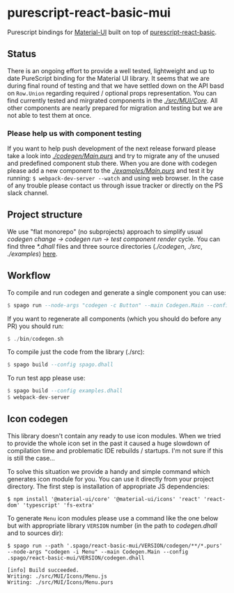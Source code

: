 # purescript-react-basic-mui

Purescript bindings for [Material-UI](https://material-ui.com/) built on top of [purescript-react-basic](https://github.com/lumihq/purescript-react-basic).

## Status

There is an ongoing effort to provide a well tested, lightweight and up to date PureScript binding for the Material UI library. It seems that we are during final round of testing and that we have settled down on the API basd on `Row.Union` regarding required / optional props representation.
You can find currently tested and mirgrated components in the [_./src/MUI/Core_](./src/MUI/Core). All other components are nearly prepared for migration and testing but we are not able to test them at once.

### Please help us with component testing

If you want to help push development of the next release forward please take a look into [_./codegen/Main.purs_](./codegen/Main.purs) and try to migrate any of the unused and predefined component stub there. When you are done with codegen please add a new component to the [_./examples/Main.purs_](./examples/Main.purs) and test it by running: `$ webpack-dev-server --watch` and using web browser.
In the case of any trouble please contact us through issue tracker or directly on the PS slack channel.

## Project structure

We use "flat monorepo" (no subprojects) approach to simplify usual _codegen change -> codegen run -> test component render_ cycle. You can find three _*.dhall_ files and three source directories (_./codegen_, _./src_, _./examples_) [here](./).

## Workflow

To compile and run codegen and generate a single component you can use:

```purescript
$ spago run --node-args "codegen -c Button" --main Codegen.Main --config codegen.dhall
```

If you want to regenerate all components (which you should do before any PR) you should run:

```purescript
$ ./bin/codegen.sh
```

To compile just the code from the library (./src):

```purescript
$ spago build --config spago.dhall
```

To run test app please use:

```purescript
$ spago build --config examples.dhall
$ webpack-dev-server
```

## Icon codegen

This library doesn't contain any ready to use icon modules. When we tried to provide the whole icon set in the past it caused a huge slowdown of compilation time and problematic IDE rebuilds / startups. I'm not sure if this is still the case...

To solve this situation we provide a handy and simple command which generates icon module for you. You can use it directly from your project directory. The first step is installation of appropriate JS dependencies:

```
$ npm install '@material-ui/core' '@material-ui/icons' 'react' 'react-dom' 'typescript' 'fs-extra'
```

To generate `Menu` icon modules please use a command like the one below but with appropriate library `VERSION` number (in the path to _codegen.dhall_ and to sources dir):

```
$ spago run --path '.spago/react-basic-mui/VERSION/codegen/**/*.purs' --node-args "codegen -i Menu" --main Codegen.Main --config .spago/react-basic-mui/VERSION/codegen.dhall

[info] Build succeeded.
Writing: ./src/MUI/Icons/Menu.js
Writing: ./src/MUI/Icons/Menu.purs
```
